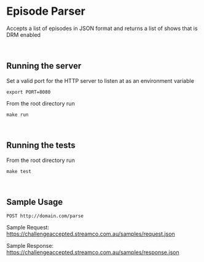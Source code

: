 # Episode Parser

Accepts a list of episodes in JSON format and returns a list of shows that is DRM enabled

&nbsp;
## Running the server

Set a valid port for the HTTP server to listen at as an environment variable
```
export PORT=8080
```
From the root directory run
```
make run
```
&nbsp;
## Running the tests
From the root directory run
```
make test
```
&nbsp;
## Sample Usage

```
POST http://domain.com/parse
```

Sample Request:
https://challengeaccepted.streamco.com.au/samples/request.json

Sample Response:
https://challengeaccepted.streamco.com.au/samples/response.json
